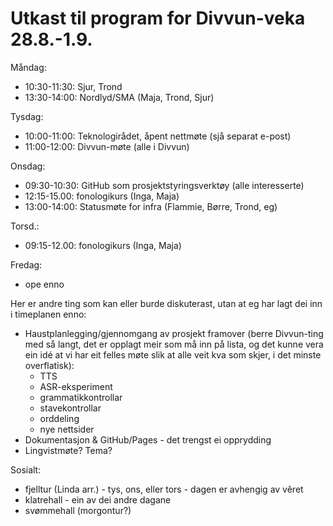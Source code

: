 # Utkast til program for Divvun-veka 28.8.-1.9.

Måndag:
- 10:30-11:30: Sjur, Trond
- 13:30-14:00: Nordlyd/SMA (Maja, Trond, Sjur)

Tysdag:
- 10:00-11:00: Teknologirådet, åpent nettmøte (sjå separat e-post)
- 11:00-12:00: Divvun-møte (alle i Divvun)

Onsdag:
- 09:30-10:30: GitHub som prosjektstyringsverktøy (alle interesserte)
- 12:15-15.00: fonologikurs (Inga, Maja)
- 13:00-14:00: Statusmøte for infra (Flammie, Børre, Trond, eg)

Torsd.:
- 09:15-12.00: fonologikurs (Inga, Maja)

Fredag:
- ope enno

Her er andre ting som kan eller burde diskuterast, utan at eg har lagt dei inn i timeplanen enno:

- Haustplanlegging/gjennomgang av prosjekt framover (berre Divvun-ting med så langt, det er opplagt meir som må inn på lista, og det kunne vera ein idé at vi har eit felles møte slik at alle veit kva som skjer, i det minste overflatisk):
    - TTS
    - ASR-eksperiment
    - grammatikkontrollar
    - stavekontrollar
    - orddeling
    - nye nettsider
- Dokumentasjon & GitHub/Pages - det trengst ei opprydding
- Lingvistmøte? Tema?


Sosialt:
- fjelltur (Linda arr.) - tys, ons, eller tors - dagen er avhengig av vêret
- klatrehall - ein av dei andre dagane
- svømmehall (morgontur?)
